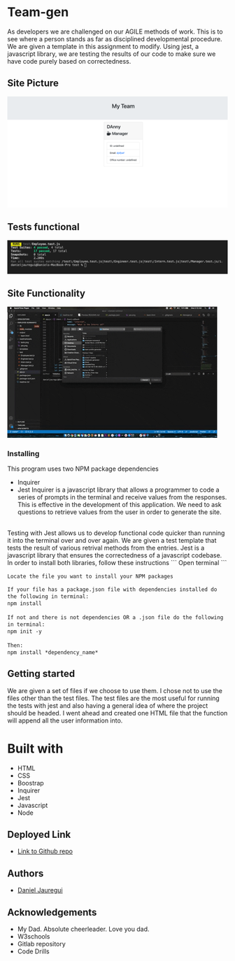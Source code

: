 # Team-gen
As developers we are challenged on our AGILE methods of work. This is to see where a person stands as far as disciplined developmental procedure. We are given a template in this assignment to modify. Using jest, a javascript library, we are testing the results of our code to make sure we have code purely based on correctedness.
## Site Picture
![Site Pic](readmeAssets/yes.png)
## Tests functional 
![Tests](readmeAssets/tests.png)
## Site Functionality
![Site](readmeAssets/XaF4S7VtwBGAl0ayES.gif)
### Installing
This program uses two NPM package dependencies
* Inquirer
* Jest
Inquirer is a javascript library that allows a programmer to code a series of prompts in the terminal and receive values from the responses. This is effective in the development of this application. We need to ask questions to retrieve values from the user in order to generate the site. 
<br>
Testing with Jest allows us to develop functional code quicker than running it into the terminal over and over again. We are given a test template that tests the result of various retrival methods from the entries. Jest is a javascript library that ensures the correctedness of a javascript codebase. 
<br>
In order to install both libraries, follow these instructions
```
Open terminal
```

```
Locate the file you want to install your NPM packages
```

```
If your file has a package.json file with dependencies installed do the following in terminal: 
npm install

If not and there is not dependencies OR a .json file do the following in terminal: 
npm init -y

Then:
npm install *dependency_name*
```

## Getting started 
We are given a set of files if we choose to use them. I chose not to use the files other than the test files. The test files are the most useful for running the tests with jest and also having a general idea of where the project should be headed. I went ahead and created one HTML file that the function will append all the user information into. 

# Built with 
* HTML
* CSS
* Boostrap
* Inquirer
* Jest 
* Javascript
* Node

## Deployed Link 
* [Link to Github repo](https://github.com/Kionling/team-gen)

## Authors 
* [Daniel Jauregui](https://github.com/Kionling)

## Acknowledgements

* My Dad. Absolute cheerleader. Love you dad. 
* W3schools
* Gitlab repository
* Code Drills